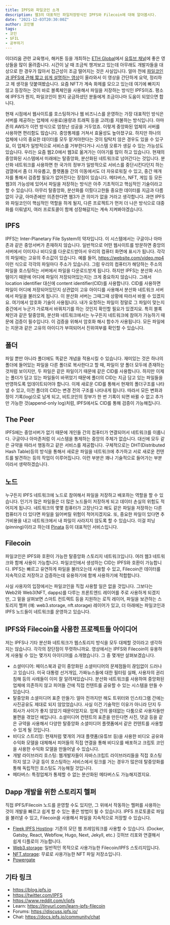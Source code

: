 ```yaml
---
title: IPFS와 파일코인 소개
description: 웹3의 대표적인 파일저장방식인 IPFS와 Filecoin에 대해 알아봅시다.
date: "2021-12-03T20:30:00Z"
author: 코인별
tags:
- 코인
- $FIL
- 공부하기
---
```


이더리움 관련 교육행사, 해커톤 등을 개최하는 [ETH Global](https://ethglobal.com/)에서 [유튜브 채널](https://www.youtube.com/c/ETHGlobal)에 좋은 영상들을 많이 올려줍니다. 시간이 날 때 조금씩 챙겨보고 있는데 아무래도 개발자들을 대상으로 한 경우가 많아서 접근성이 조금 떨어지는 것은 사실입니다. 얼마 전에 [파일코인과 IPFS에 관해 짧고 쉽게 설명하는 영상](https://www.youtube.com/watch?v=wmuzky88xXs)이 올라와서 이 영상을 간단하게 요약, 정리하고 제 생각을 덧붙여봤습니다. 요즘 NFT가 계속 화제를 모으고 있는데 여기에 빠지지 않고 등장하는 것이 바로 블록체인을 사용해서 파일을 저장하는 방식인 IPFS이죠. 평소에 IPFS가 뭔지, 파일코인이 뭔지 궁금하셨던 분들에게 조금이나마 도움이 되었으면 합니다.

현재 시점에서 웹사이트를 호스팅하거나 웹 비즈니스를 운영하는 가장 대표적인 방식은 서버를 제공하는 업체에 사용료(용량과 트래픽 등을 고려)를 지불하는 방식입니다. 아마존의 AWS가 이런 방식으로 엄청난 성공을 거두었죠. 이렇게 중앙화된 업체의 서버를 사용하면 편리함도 많습니다. 중앙통제를 거쳐서 효율성도 높아졌구요. 하지만 하나의 업체에 나의 중요한 데이터를 모두 맡겨야한다는 것이 탐탁치 않은 경우도 있을 수 있구요, 이 업체가 일방적으로 서비스를 거부한다거나 시스템 오류가 생길 수 있는 가능성도 있습니다. 우리는 요즘 웹2.0에서 웹3로 옮겨가는 이야기를 많이 하고 있습니다. 현재의 중앙화된 시스템에서 미래에는 탈중앙화, 분산화된 네트워크로 넘어간다는 것입니다. 분산화 네트워크를 사용하면 한 국가의 정부가 일방적으로 서비스를 중단시킨다던지 하는 검열에서 좀 더 자유롭고, 플랫폼들 간의 이동에서도 더 자유로워질 수 있고, 중간 매개자를 통해서 검증할 필요가 없어진다는 장점이 있습니다. 메타버스, NFT, 게임 등 모든 웹3의 가능성에 있어서 파일을 저장하는 방식은 아주 기초적이고 핵심적인 기술이라고 할 수 있습니다. 아무리 탈중앙화, 분산화를 이뤘다고한들 중요한 데이터를 지금과 다름없이 구글, 아마존에만 의존한다면 웹3가 큰 의미가 없을 거라고 생각합니다. 과연 IPFS와 파일코인이 핵심적인 역할을 하게 될지, 다른 프로젝트가 먼저 더 나은 방식으로 대중화를 이뤄낼지, 여러 프로토콜이 함께 성장해갈지는 계속 지켜봐야겠습니다.

## IPFS
IPFS는 Inter-Planetary File System의 약자입니다. 이 시스템에서는 구글이나 아마존과 같은 중앙서버가 존재하지 않습니다. 일반적으로 어떤 웹사이트를 방문하면 중앙의 서버에서 이미지나 비디오를 다운로드받아서 우리의 컴퓨터 화면에 표시가 됩니다. 각각의 파일에는 고유의 주소값이 있습니다. 예를 들어, https://website.com/video.mp4 이런 식으로 각각의 파일마다 주소가 있습니다. 그럼 우리의 컴퓨터가 해당하는 주소의 파일을 호스팅하는 서버에서 파일을 다운로드받게 됩니다. 하지만 IPFS는 분산화 시스템이기 때문에 어디에 파일이 저장되어있는지는 크게 중요하지 않습니다. 그래서 location identifier 대신에 content identifier(CID)를 사용합니다. CID를 사용하면 파일이 어디에 저장되어있던지 상관없이 고유 아이디를 사용해서 분산화 네트워크 서버에서 파일을 불러오게 됩니다. 이 분산화 서버는 그때그때 상황에 따라서 바뀔 수 있겠지요. 여기에서 암호화 기술이 사용됩니다. 내가 요청하는 파일이 정말로 그 파일이 맞는지 중간에서 누군가 가로채서 바꿔치기를 하는 것인지 확인할 필요가 있겠지요. 특히 블록체인과 같은 탈중앙화, 분산화 네트워크에서는 누구든지 네트워크에 참여가 가능하기 때문에 검증이 필수입니다. 이 검증을 위해서 암호화 해시 함수가 사용됩니다. 모든 파일에는 지문과 같은 고유의 아이디가 부여되어서 진위여부를 확인할 수 있습니다.

## 폴더
파일 뿐만 아니라 폴더에도 똑같은 개념을 적용시킬 수 있습니다. 재미있는 것은 하나의 폴더에 들어있는 파일을 다른 폴더로 복사한다고 할 때, 파일이 양 폴더 모두에 존재하는 것처럼 보이지만, 두 파일은 같은 파일이기 때문에 같은 CID를 사용합니다. 하지만 이제는 폴더가 담고 있는 파일들이 바뀌었기 때문에 폴더의 CID는 지금 담고 있는 파일들을 반영하도록 업데이트되어야 합니다. 이제 새로운 CID를 통해서 현재의 폴더구조를 나타낼 수 있고, 이전 폴더의 CID는 변경 전의 구조를 나타내게 됩니다. 따라서 모든 변화과정이 기록(log)으로 남게 되고, 비트코인의 장부가 한 번 기록이 되면 바뀔 수 없고 추가만 가능한 것(append-only log)처럼, IPFS에서도 CID를 통해 검증이 가능해집니다.

## The Peer
IPFS에는 중앙서버가 없기 때문에 개인들 간의 컴퓨터가 연결되어서 네트워크를 이룹니다. 구글이나 아마존처럼 이 시스템을 통제하는 중앙의 주체가 없습니다. 대신에 모두 같은 규약을 따라서 행동하고 같은 서비스를 제공합니다. 구체적으로는 DHT(Distributed Hash Table)등의 방식을 통해서 새로운 파일을 네트워크에 추가하고 서로 새로운 컨텐트를 발견하는 등의 작업이 이루어집니다. 이런 부분은 꽤나 기술적으로 들어가는 부분이라서 생략하겠습니다.

## 노드
누구든지 IPFS 네트워크에 노드로 참여해서 파일을 저장하고 배포하는 역할을 할 수 있습니다. 인기가 많은 파일들은 더 많은 노드들이 저장하게 되고 데이터 손실의 위험도 적어지게 됩니다. 네트워크의 몇몇 컴퓨터가 고장난다고 해도 같은 파일을 저장하는 다른 컴퓨터가 더 있다면 파일을 잃어버릴 위험이 적어지겠지요. 또, 중요한 파일이 있다면 추가비용을 내고 네트워크에서 내 파일이 사라지지 않도록 할 수 있습니다. 이걸 피닝(pinning)이라고 하는데 [Pinata](https://www.pinata.cloud/) 등이 대표적인 서비스입니다.

## Filecoin
파일코인은 IPFS와 호환이 가능한 탈중앙화 스토리지 네트워크입니다. 여러 웹3 네트워크와 함께 사용이 가능합니다. 파일코인에서 생성하는 CID는 IPFS와 호환이 가능합니다. IPFS는 빠르고 유연하게 파일을 불러오는데 사용할 수 있고, Filecoin은 데이터를 지속적으로 저장하고 검증하는데 유용하기에 함께 사용하기에 적합합니다.

사실 사용자의 입장에서는 파일코인을 직접 사용할 일은 없을 것입니다. 그보다는 Web2와 Web3(NFT, dapps)를 다루는 프론트엔드 레이어를 주로 사용하게 되겠지만, 그 밑을 살펴보면 스마트 컨트렉트 등을 지원하는 로직 레이어, 파일을 보관하는 스토리지 헬퍼 (예: web3.storage, nft.storage) 레이어가 있고, 더 아래에는 파일코인과 IPFS 노드들이 네트워크를 운영하고 있습니다.

## IPFS와 Filecoin을 사용한 프로젝트들 아이디어
저는 IPFS나 기타 분산화 네트워크가 웹스토리지 방식을 모두 대체할 것이라고 생각하지는 않습니다. 각각의 장단점이 뚜렷하니까요. 영상에서는 IPFS와 Filecoin이 유용하게 사용될 수 있는 몇가지 아이디어를 소개했습니다. 그 중 몇개만 살펴보겠습니다.

- 소셜미디어: 페이스북과 같이 중앙화된 소셜미디어의 문제점들이 끊임없이 드러나고 있습니다. 미국 대통령 선거개입, 가짜뉴스들에 대한 필터링 실패, 사용자의 권리 침해 등의 사례들이 이미 잘 알려져있습니다. 분산화 네트워크를 사용하여 중앙화된 업체에 의존하지 않고 피어들 간에 직접 컨텐트를 공유할 수 있는 시스템을 만들 수 있습니다.
- 탈중앙화 소셜미디어 표준 만들기: 얼마 전까지만 해도 트위터와 인스타그램 간에는 사진공유도 제대로 되지 않았었습니다. 사실 이건 기술적인 이유가 아니라 단지 두 회사가 사이가 좋지 않았기 때문이었지요. 업체 간의 쓸데없는 다툼으로 사용자들만 불편을 겪었던 예입니다. 소셜미디어 컨텐트의 표준을 만든다면 사진, 댓글 등을 같은 규약을 사용해서 다양한 탈중앙화 소셜미디어 플랫폼에서 같은 컨텐트를 사용할 수 있게 될 것입니다.
- 비디오 스트리밍: 현재처럼 몇개의 거대 플랫폼(유튜브 등)을 사용한 비디오 공유와 수익화 모델을 대체해서 피어들의 직접 연결을 통해 비디오를 배포하고 크립토 코인을 사용한 수익화 모델을 만들어낼 수 있습니다.
- 개발 라이브러리 호스팅: 웹개발자들이 자바스크립트 라이브러리들을 직접 호스팅하지 않고 구글 등이 호스팅하는 서비스에서 링크를 거는 경우가 많은데 탈중앙화를 통해 독립적인 호스팅도 가능해질 것입니다.
- 메타버스: 특정업체가 통제할 수 없는 분산화된 메타버스도 가능해지겠지요.

## Dapp 개발을 위한 스토리지 헬퍼
직접 IPFS/Filecoin 노드를 운영할 수도 있지만, 그 위에서 작동하는 헬퍼를 사용하는 것이 개발을 빠르고 쉽게 할 수 있는 좋은 방법이 될 수 있습니다. IPFS 프로토콜로 파일을 불러낼 수 있고, Filecoin을 사용해서 파일을 지속적으로 저장할 수 있습니다.

- [Fleek IPFS Hosting](https://fleek.co/hosting): 기존의 모던 웹 프레임워크를 사용할 수 있습니다. (Docker, Gatsby, React, Webflow, Hugo, Next, Jekyll, etc.) 깃허브 리포와 연결해서 쉽게 디플로이 가능합니다.
- [Web3.storage](https://web3.storage): 일반적인 목적으로 사용가능한 Filecoin/IPFS 스토리지입니다.
- [NFT.storage](https://nft.storage): 무료로 사용가능한 NFT 파일 저장소입니다.
- [Powergate](https://docs.textile.io/powergate)

## 기타 링크

- https://blog.ipfs.io
- https://twitter.com/IPFS
- https://www.reddit.com/r/ipfs
- Learn: https://tinyurl.com/learn-ipfs-filecoin
- Forums: https://discuss.ipfs.io/
- Chat: https://docs.ipfs.io/community/chat